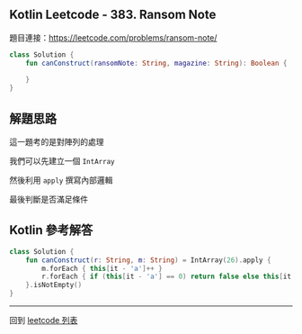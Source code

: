 ## Kotlin Leetcode - 383. Ransom Note

題目連接：<https://leetcode.com/problems/ransom-note/>

```kotlin
class Solution {
    fun canConstruct(ransomNote: String, magazine: String): Boolean {
        
    }
}
```

## 解題思路

這一題考的是對陣列的處理

我們可以先建立一個 `IntArray`

然後利用 `apply` 撰寫內部邏輯

最後判斷是否滿足條件

## Kotlin 參考解答

```kotlin
class Solution {
    fun canConstruct(r: String, m: String) = IntArray(26).apply {
        m.forEach { this[it - 'a']++ }
        r.forEach { if (this[it - 'a'] == 0) return false else this[it - 'a']-- }
    }.isNotEmpty()
}
```

------

回到 [leetcode 列表](index.md)
